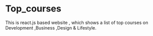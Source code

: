 # Top_courses
This is react.js based  website , which shows a list of top courses on Development ,Business ,Design &amp; Lifestyle.
